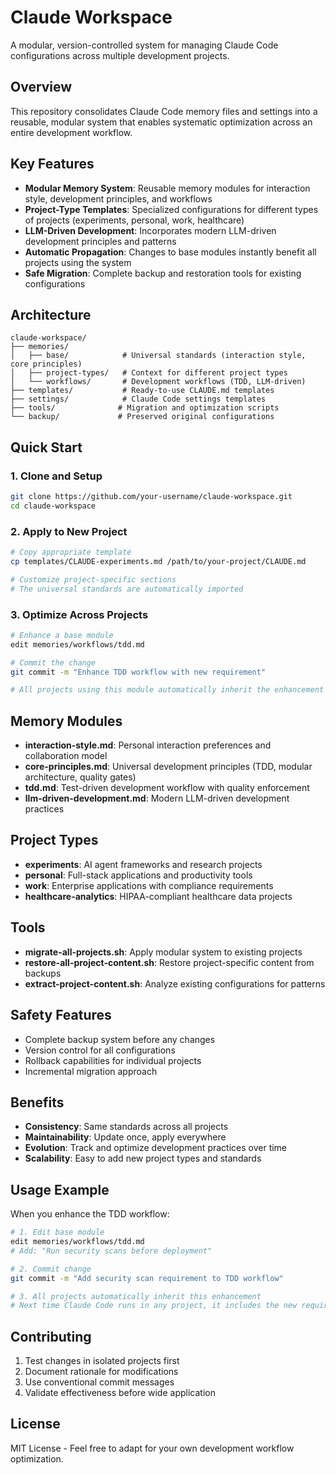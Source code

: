 # Claude Workspace

A modular, version-controlled system for managing Claude Code configurations across multiple development projects.

## Overview

This repository consolidates Claude Code memory files and settings into a reusable, modular system that enables systematic optimization across an entire development workflow.

## Key Features

- **Modular Memory System**: Reusable memory modules for interaction style, development principles, and workflows
- **Project-Type Templates**: Specialized configurations for different types of projects (experiments, personal, work, healthcare)
- **LLM-Driven Development**: Incorporates modern LLM-driven development principles and patterns
- **Automatic Propagation**: Changes to base modules instantly benefit all projects using the system
- **Safe Migration**: Complete backup and restoration tools for existing configurations

## Architecture

```
claude-workspace/
├── memories/
│   ├── base/            # Universal standards (interaction style, core principles)
│   ├── project-types/   # Context for different project types
│   └── workflows/       # Development workflows (TDD, LLM-driven)
├── templates/           # Ready-to-use CLAUDE.md templates
├── settings/            # Claude Code settings templates
├── tools/              # Migration and optimization scripts
└── backup/             # Preserved original configurations
```

## Quick Start

### 1. Clone and Setup
```bash
git clone https://github.com/your-username/claude-workspace.git
cd claude-workspace
```

### 2. Apply to New Project
```bash
# Copy appropriate template
cp templates/CLAUDE-experiments.md /path/to/your-project/CLAUDE.md

# Customize project-specific sections
# The universal standards are automatically imported
```

### 3. Optimize Across Projects
```bash
# Enhance a base module
edit memories/workflows/tdd.md

# Commit the change
git commit -m "Enhance TDD workflow with new requirement"

# All projects using this module automatically inherit the enhancement
```

## Memory Modules

- **interaction-style.md**: Personal interaction preferences and collaboration model
- **core-principles.md**: Universal development principles (TDD, modular architecture, quality gates)
- **tdd.md**: Test-driven development workflow with quality enforcement
- **llm-driven-development.md**: Modern LLM-driven development practices

## Project Types

- **experiments**: AI agent frameworks and research projects
- **personal**: Full-stack applications and productivity tools  
- **work**: Enterprise applications with compliance requirements
- **healthcare-analytics**: HIPAA-compliant healthcare data projects

## Tools

- **migrate-all-projects.sh**: Apply modular system to existing projects
- **restore-all-project-content.sh**: Restore project-specific content from backups
- **extract-project-content.sh**: Analyze existing configurations for patterns

## Safety Features

- Complete backup system before any changes
- Version control for all configurations
- Rollback capabilities for individual projects
- Incremental migration approach

## Benefits

- **Consistency**: Same standards across all projects
- **Maintainability**: Update once, apply everywhere
- **Evolution**: Track and optimize development practices over time
- **Scalability**: Easy to add new project types and standards

## Usage Example

When you enhance the TDD workflow:
```bash
# 1. Edit base module
edit memories/workflows/tdd.md
# Add: "Run security scans before deployment"

# 2. Commit change
git commit -m "Add security scan requirement to TDD workflow"

# 3. All projects automatically inherit this enhancement
# Next time Claude Code runs in any project, it includes the new requirement
```

## Contributing

1. Test changes in isolated projects first
2. Document rationale for modifications
3. Use conventional commit messages
4. Validate effectiveness before wide application

## License

MIT License - Feel free to adapt for your own development workflow optimization.